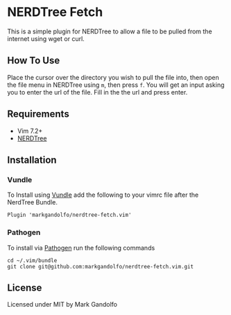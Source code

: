 # NERDTree Fetch
This is a simple plugin for NERDTree to allow a file to be pulled from the internet
using wget or curl.

## How To Use
Place the cursor over the directory you wish to pull the file into, then
open the file menu in NERDTree using `m`, then press `f`. You will get an input 
asking you to enter the url of the file. Fill in the the url and press enter.

## Requirements
* Vim 7.2+
* [NERDTree](https://github.com/scrooloose/nerdtree)

## Installation

### Vundle
To Install using [Vundle](https://github.com/gmarik/vundle) add the following
to your vimrc file after the NerdTree Bundle.

    Plugin 'markgandolfo/nerdtree-fetch.vim'

### Pathogen
To install via [Pathogen](https://github.com/tpope/vim-pathogen) run the
following commands

    cd ~/.vim/bundle
    git clone git@github.com:markgandolfo/nerdtree-fetch.vim.git

## License
Licensed under MIT by Mark Gandolfo
